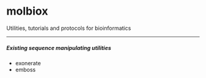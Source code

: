 molbiox
=======

Utilities, tutorials and protocols for bioinformatics

-------


##### Existing sequence manipulating utilities

* exonerate 
* emboss


